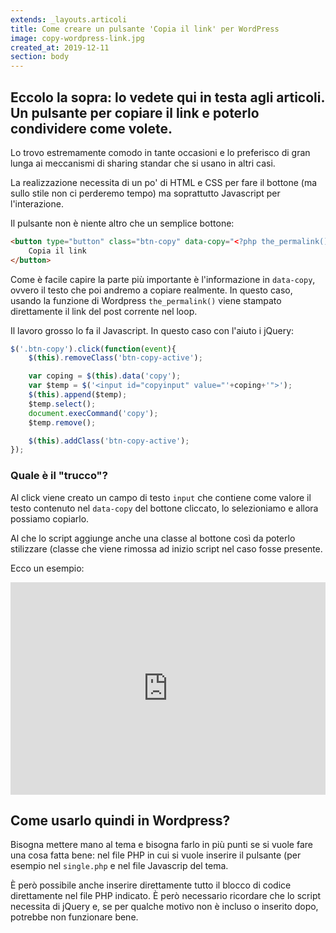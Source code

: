 ```yaml
---
extends: _layouts.articoli
title: Come creare un pulsante 'Copia il link' per WordPress
image: copy-wordpress-link.jpg
created_at: 2019-12-11
section: body
---
```


## Eccolo la sopra: lo vedete qui in testa agli articoli. Un pulsante per copiare il link e poterlo condividere come volete. 

Lo trovo estremamente comodo in tante occasioni e lo preferisco di gran lunga ai meccanismi di sharing standar che si usano in altri casi.

La realizzazione necessita di un po' di HTML e CSS per fare il bottone (ma sullo stile non ci perderemo tempo) ma soprattutto Javascript per l'interazione.

Il pulsante non è niente altro che un semplice bottone:

```html
<button type="button" class="btn-copy" data-copy="<?php the_permalink() ?>">
    Copia il link
</button>
```

Come è facile capire la parte più importante è l'informazione in `data-copy`, ovvero il testo che poi andremo a copiare realmente. In questo caso, usando la funzione di Wordpress `the_permalink()` viene stampato direttamente il link del post corrente nel loop.

Il lavoro grosso lo fa il Javascript. In questo caso con l'aiuto i jQuery:

```js
$('.btn-copy').click(function(event){
    $(this).removeClass('btn-copy-active');

    var coping = $(this).data('copy');
    var $temp = $('<input id="copyinput" value="'+coping+'">');
    $(this).append($temp);
    $temp.select();
    document.execCommand('copy');
    $temp.remove();

    $(this).addClass('btn-copy-active');
});
```

### Quale è il "trucco"? 

Al click viene creato un campo di testo `input` che contiene come valore il testo contenuto nel `data-copy` del bottone cliccato, lo selezioniamo e allora possiamo copiarlo.

Al che lo script aggiunge anche una classe al bottone così da poterlo stilizzare (classe che viene rimossa ad inizio script nel caso fosse presente.

Ecco un esempio:

<p><iframe height="340" style="width: 100%;" scrolling="no" title="Pulsante di copia di un link" src="https://codepen.io/andrearufo/embed/KKwMKxe?height=327&amp;theme-id=default&amp;default-tab=js,result" frameborder="no" allowtransparency="true" allowfullscreen="true"><br />
  See the Pen <a href='https://codepen.io/andrearufo/pen/KKwMKxe'>Pulsante di copia di un link</a> by Andrea Rufo<br />
  (<a href='https://codepen.io/andrearufo'>@andrearufo</a>) on <a href='https://codepen.io'>CodePen</a>.<br />
</iframe></p>

## Come usarlo quindi in Wordpress? 

Bisogna mettere mano al tema e bisogna farlo in più punti se si vuole fare una cosa fatta bene: nel file PHP in cui si vuole inserire il pulsante (per esempio nel `single.php` e nel file Javascrip del tema. 

È però possibile anche inserire direttamente tutto il blocco di codice direttamente nel file PHP indicato. È però necessario ricordare che lo script necessita di jQuery e, se per qualche motivo non è incluso o inserito dopo, potrebbe non funzionare bene.